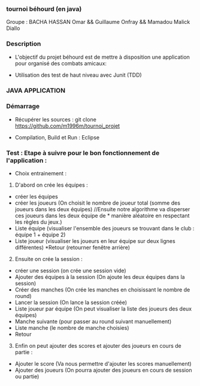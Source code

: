 ### tournoi béhourd (en java)
Groupe : BACHA HASSAN Omar && Guillaume Onfray && Mamadou Malick Diallo

### Description
* L'objectif du projet béhourd est de mettre à disposition une application pour organisé des combats amicaux:

* Utilisation des test de haut niveau avec Junit (TDD)

### JAVA APPLICATION


### Démarrage
* Récupérer les sources : git clone https://github.com/m1996m/tournoi_projet

* Compilation, Build et Run : Eclipse

### Test : Etape à suivre pour le bon fonctionnement de l'application :
* Choix entrainement :

1) D'abord on crée les équipes :
* créer les équipes
* créer les joueurs (On choisit le nombre de joueur total (somme des joueurs dans les deux équipes) //Ensuite notre algorithme va disperser ces joueurs dans les deux équipe de * manière aléatoire en respectant les règles du jeux.)
* Liste équipe (visualiser l'ensemble des joueurs se trouvant dans le club : équipe 1 + équipe 2)
* Liste joueur (visualiser les joueurs en leur équipe sur deux lignes différentes)
*Retour (retourner fenêtre arrière)
2) Ensuite on crée la session :
* créer une session (on crée une session vide)
* Ajouter des équipes à la session (On ajoute les deux équipes dans la session)
* Créer des manches (On crée les manches en choisissant le nombre de round)
* Lancer la session (On lance la session créée)
* Liste joueur par équipe (On peut visualiser la liste des joueurs des deux équipes)
* Manche suivante (pour passer au round suivant manuellement)
* Liste manche (le nombre de manche choisies)
* Retour
3) Enfin on peut ajouter des scores et ajouter des joueurs en cours de partie :
* Ajouter le score (Va nous permettre d'ajouter les scores manuellement)
* Ajouter des joueurs (On pourra ajouter des joueurs en cours de session ou partie)
